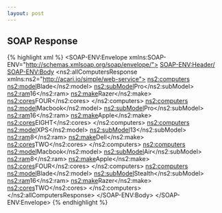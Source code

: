 ```yaml
---
layout: post
---
```



SOAP Response
---


{% highlight xml  %}
<SOAP-ENV:Envelope xmlns:SOAP-ENV="http://schemas.xmlsoap.org/soap/envelope/">
   <SOAP-ENV:Header/>
   <SOAP-ENV:Body>
      <ns2:allComputersResponse xmlns:ns2="http://acari.io/simple/web-service">
         <ns2:computers>
            <ns2:model>Blade</ns2:model>
            <ns2:subModel>Pro</ns2:subModel>
            <ns2:ram>16</ns2:ram>
            <ns2:make>Razer</ns2:make>
            <ns2:cores>FOUR</ns2:cores>
         </ns2:computers>
         <ns2:computers>
            <ns2:model>Macbook</ns2:model>
            <ns2:subModel>Pro</ns2:subModel>
            <ns2:ram>16</ns2:ram>
            <ns2:make>Apple</ns2:make>
            <ns2:cores>EIGHT</ns2:cores>
         </ns2:computers>
         <ns2:computers>
            <ns2:model>XPS</ns2:model>
            <ns2:subModel>13</ns2:subModel>
            <ns2:ram>8</ns2:ram>
            <ns2:make>Dell</ns2:make>
            <ns2:cores>TWO</ns2:cores>
         </ns2:computers>
         <ns2:computers>
            <ns2:model>Macbook</ns2:model>
            <ns2:subModel>Air</ns2:subModel>
            <ns2:ram>8</ns2:ram>
            <ns2:make>Apple</ns2:make>
            <ns2:cores>FOUR</ns2:cores>
         </ns2:computers>
         <ns2:computers>
            <ns2:model>Blade</ns2:model>
            <ns2:subModel>Stealth</ns2:subModel>
            <ns2:ram>16</ns2:ram>
            <ns2:make>Razer</ns2:make>
            <ns2:cores>TWO</ns2:cores>
         </ns2:computers>
      </ns2:allComputersResponse>
   </SOAP-ENV:Body>
</SOAP-ENV:Envelope>
{% endhighlight %}

